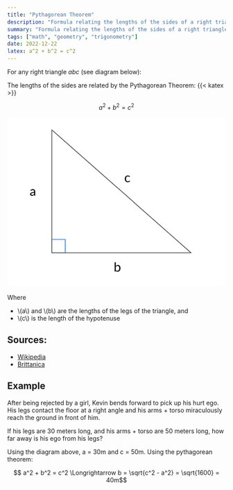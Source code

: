 ```yaml
---
title: "Pythagorean Theorem"
description: "Formula relating the lengths of the sides of a right triangle"
summary: "Formula relating the lengths of the sides of a right triangle"
tags: ["math", "geometry", "trigonometry"]
date: 2022-12-22
latex: a^2 + b^2 = c^2
---
```

For any right triangle *abc* (see diagram below):

The lengths of the sides are related by the Pythagorean Theorem:
{{< katex >}}

$$a^2 + b^2 = c^2$$

![diagram](triangle.png)

Where

* \\(a\\) and \\(b\\) are the lengths of the legs of the triangle, and
* \\(c\\) is the length of the hypotenuse

## Sources:
* [Wikipedia](https://en.wikipedia.org/wiki/Pythagorean_theorem)
* [Brittanica](https://www.britannica.com/science/Pythagorean-theorem)

## Example

After being rejected by a girl, Kevin bends forward to pick up his hurt ego. His legs contact the floor at a right angle and his arms + torso miraculously reach the ground in front of him.

If his legs are 30 meters long, and his arms + torso
are 50 meters long, how far away is his ego from his legs?

Using the diagram above, a = 30m and c = 50m. Using the pythagorean theorem:

$$ a^2 + b^2 = c^2 \Longrightarrow b = \sqrt{c^2 - a^2} = \sqrt{1600} = 40m$$

